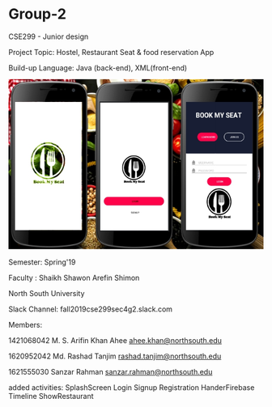 # Group-2

CSE299 - Junior design


Project Topic: Hostel, Restaurant Seat & food reservation App

Build-up Language: Java (back-end), XML(front-end)

![SCREENSHOT](Mockup/Screenshot/Design.jpg)

Semester: Spring'19

Faculty : Shaikh Shawon Arefin Shimon

North South University


Slack Channel: fall2019cse299sec4g2.slack.com


Members:


1421068042	M. S. Arifin Khan Ahee	ahee.khan@northsouth.edu

1620952042	Md. Rashad Tanjim	rashad.tanjim@northsouth.edu

1621555030  Sanzar Rahman  sanzar.rahman@northsouth.edu

added activities:
SplashScreen
Login
Signup
Registration
HanderFirebase
Timeline
ShowRestaurant
